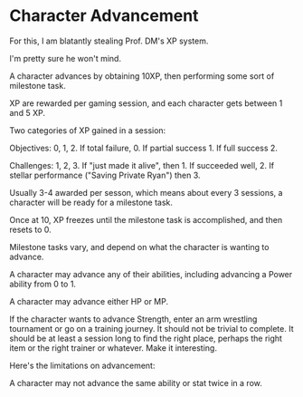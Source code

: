 # Character Advancement

For this, I am blatantly stealing Prof. DM's XP system.

I'm pretty sure he won't mind.

A character advances by obtaining 10XP, then performing some sort of milestone task.

XP are rewarded per gaming session, and each character gets between 1 and 5 XP.

Two categories of XP gained in a session:

Objectives: 0, 1, 2. If total failure, 0. If partial success 1. If full success 2.

Challenges: 1, 2, 3. If "just made it alive", then 1. If succeeded well, 2. If stellar performance ("Saving Private Ryan") then 3.

Usually 3-4 awarded per sesson, which means about every 3 sessions, a character will be ready for a milestone task.

Once at 10, XP freezes until the milestone task is accomplished, and then resets to 0.

Milestone tasks vary, and depend on what the character is wanting to advance.

A character may advance any of their abilities, including advancing a Power ability from 0 to 1.

A character may advance either HP or MP.

If the character wants to advance Strength, enter an arm wrestling tournament or go on a training journey. It should not be trivial to complete. It should be at least a session long to find the right place, perhaps the right item or the right trainer or whatever. Make it interesting.

Here's the limitations on advancement:

A character may not advance the same ability or stat twice in a row.